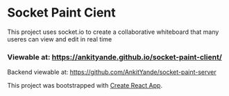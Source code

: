 # Socket Paint Cient

This project uses socket.io to create a collaborative whiteboard that many useres can view and edit in real time

### Viewable at: https://ankityande.github.io/socket-paint-client/

Backend viewable at: https://github.com/AnkitYande/socket-paint-server

This project was bootstrapped with [Create React App](https://github.com/facebook/create-react-app).
